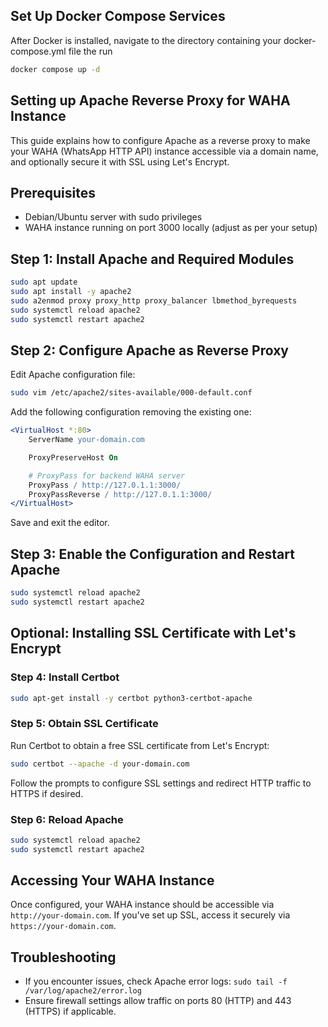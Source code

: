 ## Set Up Docker Compose Services
After Docker is installed, navigate to the directory containing your docker-compose.yml file the run

```bash
docker compose up -d
```

## Setting up Apache Reverse Proxy for WAHA Instance

This guide explains how to configure Apache as a reverse proxy to make your WAHA (WhatsApp HTTP API) instance accessible via a domain name, and optionally secure it with SSL using Let's Encrypt.

## Prerequisites

- Debian/Ubuntu server with sudo privileges
- WAHA instance running on port 3000 locally (adjust as per your setup)

## Step 1: Install Apache and Required Modules

```bash
sudo apt update
sudo apt install -y apache2
sudo a2enmod proxy proxy_http proxy_balancer lbmethod_byrequests
sudo systemctl reload apache2
sudo systemctl restart apache2
```

## Step 2: Configure Apache as Reverse Proxy

Edit Apache configuration file:

```bash
sudo vim /etc/apache2/sites-available/000-default.conf
```

Add the following configuration removing the existing one:

```apache
<VirtualHost *:80>
    ServerName your-domain.com

    ProxyPreserveHost On

    # ProxyPass for backend WAHA server
    ProxyPass / http://127.0.1.1:3000/
    ProxyPassReverse / http://127.0.1.1:3000/
</VirtualHost>
```

Save and exit the editor.

## Step 3: Enable the Configuration and Restart Apache

```bash
sudo systemctl reload apache2
sudo systemctl restart apache2
```

## Optional: Installing SSL Certificate with Let's Encrypt

### Step 4: Install Certbot

```bash
sudo apt-get install -y certbot python3-certbot-apache
```

### Step 5: Obtain SSL Certificate

Run Certbot to obtain a free SSL certificate from Let's Encrypt:

```bash
sudo certbot --apache -d your-domain.com
```

Follow the prompts to configure SSL settings and redirect HTTP traffic to HTTPS if desired.

### Step 6: Reload Apache

```bash
sudo systemctl reload apache2
sudo systemctl restart apache2
```

## Accessing Your WAHA Instance

Once configured, your WAHA instance should be accessible via `http://your-domain.com`. If you've set up SSL, access it securely via `https://your-domain.com`.

## Troubleshooting

- If you encounter issues, check Apache error logs: `sudo tail -f /var/log/apache2/error.log`
- Ensure firewall settings allow traffic on ports 80 (HTTP) and 443 (HTTPS) if applicable.
